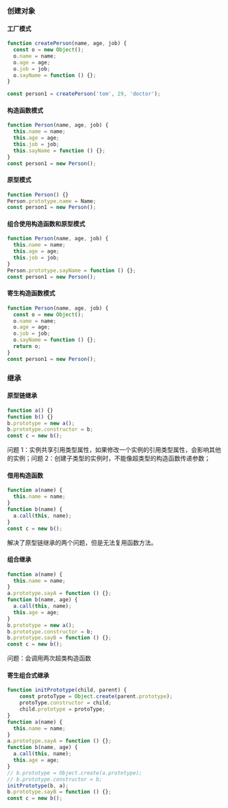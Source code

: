 ### 创建对象

#### 工厂模式

```js
function createPerson(name, age, job) {
  const o = new Object();
  o.name = name;
  o.age = age;
  o.job = job;
  o.sayName = function () {};
}

const person1 = createPerson('tom', 29, 'doctor');
```

#### 构造函数模式

```js
function Person(name, age, job) {
  this.name = name;
  this.age = age;
  this.job = job;
  this.sayName = function () {};
}
const person1 = new Person();
```

#### 原型模式

```js
function Person() {}
Person.prototype.name = Name;
const person1 = new Person();
```

#### 组合使用构造函数和原型模式

```js
function Person(name, age, job) {
  this.name = name;
  this.age = age;
  this.job = job;
}
Person.prototype.sayName = function () {};
const person1 = new Person();
```

#### 寄生构造函数模式

```js
function Person(name, age, job) {
  const o = new Object();
  o.name = name;
  o.age = age;
  o.job = job;
  o.sayName = function () {};
  return o;
}
const person1 = new Person();
```

### 继承

#### 原型链继承

```js
function a() {}
function b() {}
b.prototype = new a();
b.prototype.constructor = b;
const c = new b();
```

问题 1：实例共享引用类型属性，如果修改一个实例的引用类型属性，会影响其他的实例；问题 2：创建子类型的实例时，不能像超类型的构造函数传递参数；

#### 借用构造函数

```js
function a(name) {
  this.name = name;
}
function b(name) {
  a.call(this, name);
}
const c = new b();
```

解决了原型链继承的两个问题，但是无法复用函数方法。

#### 组合继承

```js
function a(name) {
  this.name = name;
}
a.prototype.sayA = function () {};
function b(name, age) {
  a.call(this, name);
  this.age = age;
}
b.prototype = new a();
b.prototype.constructor = b;
b.prototype.sayB = function () {};
const c = new b();
```

问题：会调用两次超类构造函数

#### 寄生组合式继承

```js
function initPrototype(child, parent) {
	const protoType = Object.create(parent.prototype);
	protoType.constructor = child;
	child.prototype = protoType;
}
function a(name) {
  this.name = name;
}
a.prototype.sayA = function () {};
function b(name, age) {
  a.call(this, name);
  this.age = age;
}
// b.prototype = Object.create(a.prototype);
// b.prototype.constructor = b;
initPrototype(b, a);
b.prototype.sayB = function () {};
const c = new b();
```
